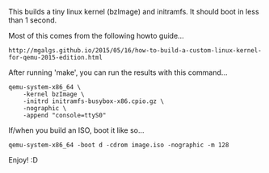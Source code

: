 
This builds a tiny linux kernel (bzImage) and initramfs.  It
should boot in less than 1 second.

Most of this comes from the following howto guide...

    http://mgalgs.github.io/2015/05/16/how-to-build-a-custom-linux-kernel-for-qemu-2015-edition.html

After running 'make', you can run the results with this command...

    qemu-system-x86_64 \
        -kernel bzImage \
        -initrd initramfs-busybox-x86.cpio.gz \
        -nographic \
        -append "console=ttyS0"

If/when you build an ISO, boot it like so...

    qemu-system-x86_64 -boot d -cdrom image.iso -nographic -m 128

Enjoy! :D
